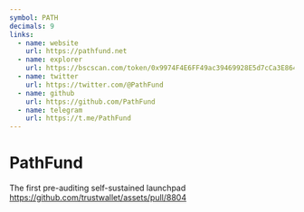 ```yaml
---
symbol: PATH
decimals: 9
links:
  - name: website
    url: https://pathfund.net
  - name: explorer
    url: https://bscscan.com/token/0x9974F4E6FF49ac39469928E5d7cCa3E8649ae6b8
  - name: twitter
    url: https://twitter.com/@PathFund
  - name: github
    url: https://github.com/PathFund
  - name: telegram
    url: https://t.me/PathFund
---
```


# PathFund

The first pre-auditing self-sustained launchpad https://github.com/trustwallet/assets/pull/8804
